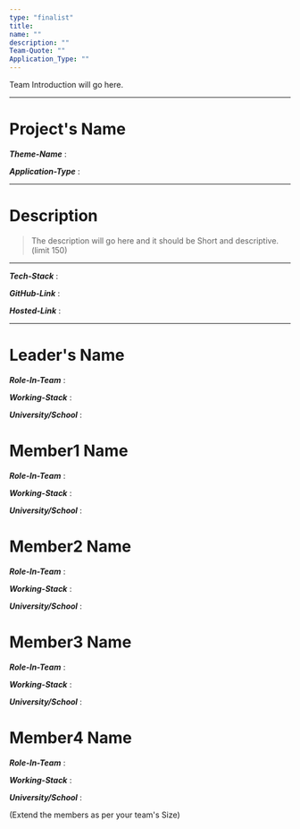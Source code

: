 ```yaml
---
type: "finalist"                   
title: 
name: ""
description: ""
Team-Quote: ""
Application_Type: ""
---
```


Team Introduction will go here.

---

# Project's Name

_**Theme-Name**_ : 

_**Application-Type**_ :   

---

# Description

> The description will go here and it should be Short and descriptive. (limit 150)


---

_**Tech-Stack**_  :   

_**GitHub-Link**_ :   

_**Hosted-Link**_ :   


---


# Leader's Name

_**Role-In-Team**_  : 

_**Working-Stack**_ : 

_**University/School**_ :


# Member1 Name

_**Role-In-Team**_  : 

_**Working-Stack**_ : 

_**University/School**_ :



# Member2 Name

_**Role-In-Team**_  : 

_**Working-Stack**_ : 

_**University/School**_ :



# Member3 Name

_**Role-In-Team**_  : 

_**Working-Stack**_ : 

_**University/School**_ :



# Member4 Name

_**Role-In-Team**_  : 

_**Working-Stack**_ : 

_**University/School**_ :


(Extend the members as per your team's Size)